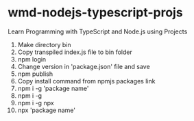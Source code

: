 # wmd-nodejs-typescript-projs
Learn Programming with TypeScript and Node.js using Projects
1. Make directory bin
2. Copy transpiled index.js file to bin folder
3. npm login
4. Change version in 'package.json' file and save
5. npm publish
6. Copy install command from npmjs packages link
7. npm i -g 'package name'
8. npm i -g
9. npm i -g npx
10. npx 'package name'
